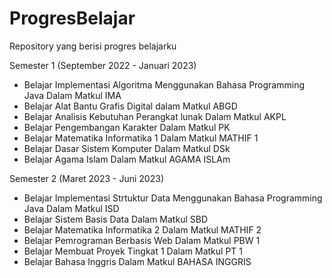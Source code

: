 # ProgresBelajar
Repository yang berisi progres belajarku

Semester 1 (September 2022 - Januari 2023)

* Belajar Implementasi Algoritma Menggunakan Bahasa Programming Java Dalam Matkul IMA
* Belajar Alat Bantu Grafis Digital dalam Matkul ABGD
* Belajar Analisis Kebutuhan Perangkat lunak Dalam Matkul AKPL
* Belajar Pengembangan Karakter Dalam Matkul PK
* Belajar Matematika Informatika 1 Dalam Matkul MATHIF 1
* Belajar Dasar Sistem Komputer Dalam Matkul DSk
* Belajar Agama Islam Dalam Matkul AGAMA ISLAm

Semester 2 (Maret 2023 - Juni 2023)

* Belajar Implementasi Strtuktur Data Menggunakan Bahasa Programming Java Dalam Matkul ISD
* Belajar Sistem Basis Data Dalam Matkul SBD
* Belajar Matematika Informatika 2 Dalam Matkul MATHIF 2
* Belajar Pemrograman Berbasis Web Dalam Matkul PBW 1
* Belajar Membuat Proyek Tingkat 1 Dalam Matkul PT 1
* Belajar Bahasa Inggris Dalam Matkul BAHASA INGGRIS
